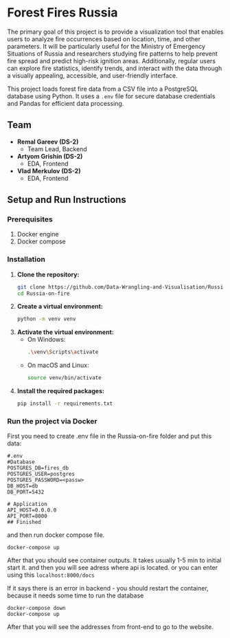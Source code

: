 ﻿# Forest Fires Russia

The primary goal of this project is to provide a visualization tool that enables users to analyze fire occurrences based on location, time, and other parameters. It will be particularly useful for the Ministry of Emergency Situations of Russia and researchers studying fire patterns to help prevent fire spread and predict high-risk ignition areas. Additionally, regular users can explore fire statistics, identify trends, and interact with the data through a visually appealing, accessible, and user-friendly interface.

This project loads forest fire data from a CSV file into a PostgreSQL database using Python. It uses a `.env` file for secure database credentials and Pandas for efficient data processing.
## Team
- **Remal Gareev (DS-2)**
  - Team Lead, Backend
- **Artyom Grishin (DS-2)**
  - EDA, Frontend
- **Vlad Merkulov (DS-2)**
  - EDA, Frontend
 
## Setup and Run Instructions

### Prerequisites

1. Docker engine 
2. Docker compose
### Installation
1. **Clone the repository:**
    ```sh
    git clone https://github.com/Data-Wrangling-and-Visualisation/Russia-on-fire
    cd Russia-on-fire
    ```
2. **Create a virtual environment:**
    ```sh
    python -m venv venv
    ```
3. **Activate the virtual environment:**
    - On Windows:
        ```sh
        .\venv\Scripts\activate
        ```
    - On macOS and Linux:
        ```sh
        source venv/bin/activate
        ```
4. **Install the required packages:**
    ```sh
    pip install -r requirements.txt
    ```

### Run the project via Docker

First you need to create .env file in the Russia-on-fire folder and put this data:
```
#.env
#Database
POSTGRES_DB=fires_db
POSTGRES_USER=postgres
POSTGRES_PASSWORD=<passw>
DB_HOST=db
DB_PORT=5432

# Application
API_HOST=0.0.0.0
API_PORT=8000
## Finished
```

and then run docker compose file. 
```
docker-compose up
```
After that you should see container outputs.  It takes usually 1-5 min to initial start it. and then you will see adress where api is located.
or you can enter using this ```localhost:8000/docs```

If it says there is an error in backend - you should restart the container, because it needs some time to run the database
```
docker-compose down
docker-compose up
```
After that you will see the addresses from front-end to go to the website.

